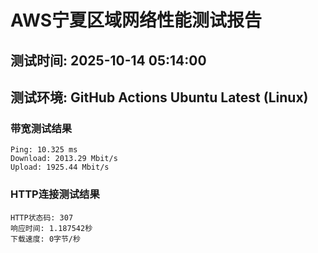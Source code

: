 # AWS宁夏区域网络性能测试报告
## 测试时间: 2025-10-14 05:14:00
## 测试环境: GitHub Actions Ubuntu Latest (Linux)

### 带宽测试结果
```
Ping: 10.325 ms
Download: 2013.29 Mbit/s
Upload: 1925.44 Mbit/s
```

### HTTP连接测试结果
```
HTTP状态码: 307
响应时间: 1.187542秒
下载速度: 0字节/秒
```

